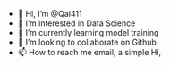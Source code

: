 - 👋 Hi, I’m @Qai411
- 👀 I’m interested in Data Science
- 🌱 I’m currently learning model training
- 💞️ I’m looking to collaborate on Github
- 📫 How to reach me email, a simple Hi, 

<!---
Qai411/Qai411 is a ✨ special ✨ repository because its `README.md` (this file) appears on your GitHub profile.
You can click the Preview link to take a look at your changes.
--->
